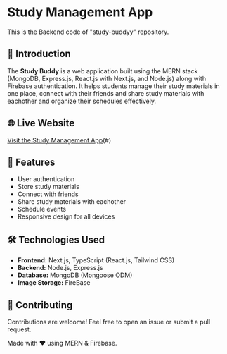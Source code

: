 # Study Management App
This is the Backend code of "study-buddyy" repository.
## 🚀 Introduction
The **Study Buddy** is a web application built using the MERN stack (MongoDB, Express.js, React.js with Next.js, and Node.js) along with Firebase authentication. It helps students manage their study materials in one place, connect with their friends and share study materials with eachother and organize their schedules effectively.

## 🌐 Live Website
[Visit the Study Management App](https://study-buddyy.vercel.app)(#)  

## 📌 Features
- User authentication
- Store study materials
- Connect with friends
- Share study materials with eachother
- Schedule events
- Responsive design for all devices

## 🛠️ Technologies Used
- **Frontend:** Next.js, TypeScript (React.js, Tailwind CSS)
- **Backend:** Node.js, Express.js
- **Database:** MongoDB (Mongoose ODM)
- **Image Storage:** FireBase


## 🤝 Contributing
Contributions are welcome! Feel free to open an issue or submit a pull request.

Made with ❤️ using MERN & Firebase.

